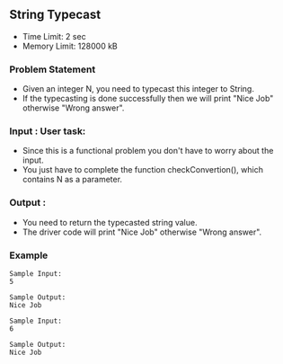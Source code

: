 ## String Typecast
- Time Limit: 2 sec
- Memory Limit: 128000 kB

### Problem Statement
- Given an integer N, you need to typecast this integer to String.
- If the typecasting is done successfully then we will print "Nice Job" otherwise "Wrong answer".

### Input : User task:
- Since this is a functional problem you don't have to worry about the input.
- You just have to complete the function checkConvertion(), which contains N as a parameter.

### Output :
- You need to return the typecasted string value.
- The driver code will print "Nice Job" otherwise "Wrong answer".

### Example
```
Sample Input:
5

Sample Output:
Nice Job

Sample Input:
6

Sample Output:
Nice Job
```